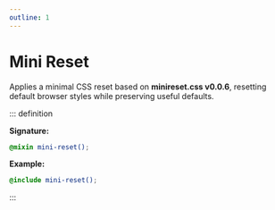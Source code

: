 ```yaml
---
outline: 1
---
```


# Mini Reset

Applies a minimal CSS reset based on **minireset.css v0.0.6**, resetting default browser styles while preserving useful defaults.

::: definition

**Signature:**

```scss
@mixin mini-reset();
```

**Example:**

```scss
@include mini-reset();
```

:::
